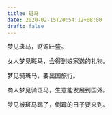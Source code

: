 ```yaml
---
title: 斑马
date: 2020-02-15T20:54:12+08:00
draft: false
---
```


梦见斑马，财源旺盛。


女人梦见斑马，会得到娘家送的礼物。


梦见骑斑马，要出国旅行。


商人梦见骑斑马，生意能发展到国外。


梦见被斑马踢了，倒霉的日子要来到。
